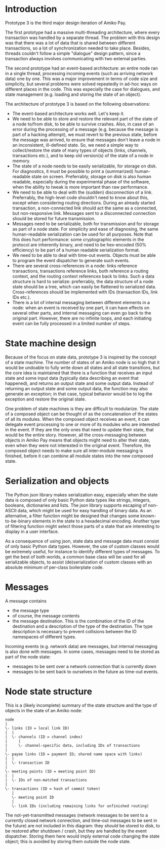 Introduction
============

Prototype 3 is the third major design iteration of Amiko Pay.

The first prototype had a massive multi-threading architecture, where every
transaction was handled by a separate thread. The problem with this design was
that there was a lot of data that is shared between different transactions,
so a lot of synchronization needed to take place. Besides, threads couldn't
follow a simple "dialogue" design pattern, since a transaction always involves
communicating with two external parties.

The second prototype had an event-based architecture: an entire node ran in a
single thread, processing incoming events (such as arriving network data) one
by one. This was a major improvement in terms of code size and simplicity,
but several problems were solved repeatedly in ad-hoc ways on different places
in the code. This was especially the case for dialogues, and state management
(e.g. loading and storing the state of an object).

The architecture of prototype 3 is based on the following observations:

* The event-based architecture works well. Let's keep it.
* We need to be able to store and restore the relevant part of the state of
  a node to/from disk, to be able to survive crashes. Also, in case of an error
  during the processing of a message (e.g. because the message is part of a
  hacking attempt), we must revert to the previous state, before the message
  was arrived, to ensure that messages don't leave a node in an inconsistent,
  ill-defined state. So, we need a simple way to collect/restore the state
  of many types of objects (links, channels, transactions etc.), and to
  keep old version(s) of the state of a node in memory.
* The state of a node needs to be easily serializable, for storage on disk.
  For diagnostics, it must be possible to print a (summarized) human-readable
  state on screen. Preferrably, storage on disk is also human readable,
  especially during the experimental phase of the software, when the ability
  to tweak is more important than raw performance.
* We need to be able to deal with the (sudden) disconnection of a link.
  Preferrably, the high-level code shouldn't need to know about this, except
  when considering routing directions. During an already started transaction,
  a non-connected link should act the same as a connected, but non-responsive
  link. Messages sent to a disconnected connection should be stored for future
  transmission.
* Messages need to be serializable, both for transmission and for storage as
  part of a node state. For simplicity and ease of diagnosing, the same
  human-readable serialization can be used for all purposes. Note that this
  does hurt performance: some cryptographic elements in the protocol are
  inherently binary, and need to be hex-encoded (50% efficiency) to be part
  of a human readable serialization format.
* We need to be able to deal with time-out events. Objects must be able to
  program the event dispatcher to generate such events.
* There are several cross-references in a node: links reference transactions,
  transactions reference links, both reference a routing context, and the
  routing context references back to links. Such a data structure is hard to
  serialize: preferrably, the data structure of a node state should be a tree,
  which can easily be flattened to serialized data. Cross-references should be
  implemented with IDs (transaction IDs, link IDs etc.).
* There is a lot of internal messaging between different elements in a node:
  when an event is received by one part, it can have effects on several
  other parts, and internal messaging can even go back to the original part.
  However, there are no infinite loops, and each initiating event can be fully
  processed in a limited number of steps.


State machine design
====================

Because of the focus on state data, prototype 3 is inspired by the concept of a
state machine. The number of states of an Amiko node is so high that it would be
undoable to fully write down all states and all state transitions, but the core
idea is maintained that there is a function that receives an input state and
some input data (typically data describing an event that happened), and returns
an output state and some output data. Instead of returning an output state and
some output data, the function may also generate an exception; in that case,
typical behavior would be to log the exception and restore the original state.

One problem of state machines is they are difficult to modularize. The state of
a composed object can be thought of as the concatenation of the states of all
its modules. When the composed object receives an event, it can delegate event
processing to one or more of its modules who are interested in the event. If
they are the only ones that need to update their state, that would be the entire
story. However, all the cross-messaging between objects in Amiko Pay means that
objects might need to alter their state, even when they were not interested in
the original event. Therefore, the composed object needs to make sure all
inter-module messaging is finished, before it can combine all module states into
the new composed state.

Serialization and objects
=========================

The Python json library makes serialization easy, especially when the state
data is composed of only basic Python data types like strings, integers,
booleans, dictionaries and lists. The json library supports escaping of
non-ASCII data, which might be used for easy handling of binary data. As an
alternative, a filter function might be designed that changes some
known-to-be-binary elements in the state to a hexadecimal encoding. Another
type of filtering function might select those parts of a state that are
interesting to display in a user interface.

As a consequence of using json, state data and message data must consist of
only basic Python data types. However, the use of custom classes would be
extremely useful, for instance to identify different types of messages.
To get the best of both worlds, a common base class will be used for all
serializable objects, to assist (de)serialization of custom classes with an
absolute minimum of per-class boilerplate code.


Messages
========

A message contains

* the message type
* of course, the message contents
* the message destination. This is the combination of the ID of the destination
  and a description of the type of the destination. The type description is
  necessary to prevent collisions between the ID namespaces of different types.

Incoming events (e.g. network data) are messages, but internal messaging is also
done with messages. In some cases, messages need to be stored as part of the
node state:

* messages to be sent over a network connection that is currently down
* messages to be sent back to ourselves in the future as time-out events.


Node state structure
====================

This is a (likely incomplete) summary of the state structure and the type of
objects in the state of an Amiko node:

	node
	|
	\- links (ID = local link ID)
	|  |
	|  \- channels (ID = channel index)
	|     |
	|     \- channel-specific data, including IDs of transactions
	|
	\- payee links (ID = payment ID; shared name space with links)
	|  |
	|  \- transaction ID
	|
	\- meeting points (ID = meeting point ID)
	|  |
	|  \- IDs of non-matched transactions
	|
	\- transactions (ID = hash of commit token)
	   |
	   \- meeting point ID
	   |
	   \- link IDs (including remaining links for unfinished routing)

The not-yet-transmitted messages (network messages to be sent to a currently
closed network connection, and time-out messages to be sent in the future)
are not included in this diagram: they *should* be stored to disk, to be
restored after shutdown / crash, but they are handled by the event dispatcher.
Storing them here would imply external code changing the state object;
this is avoided by storing them outside the node state.

